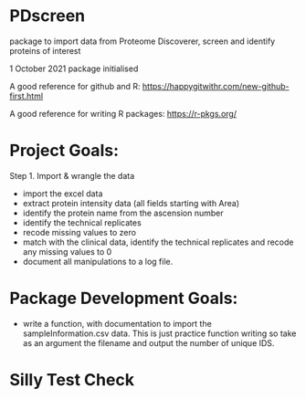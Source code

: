 # PDscreen
package to import data from Proteome Discoverer, screen and identify proteins of interest

1 October 2021 package initialised

A good reference for github and R:
https://happygitwithr.com/new-github-first.html 

A good reference for writing R packages:
https://r-pkgs.org/


# Project Goals:

Step 1. Import & wrangle the data 

- import the excel data 
- extract protein intensity data (all fields starting with Area)
- identify the protein name from the ascension number
- identify the technical replicates
- recode missing values to zero
- match with the clinical data, identify the technical replicates and recode any missing values to 0
- document all manipulations to a log file. 

# Package Development Goals:

- write a function, with documentation to import the sampleInformation.csv data. This is just practice function writing so take as an argument the filename and output the number of unique IDS.

# Silly Test Check

